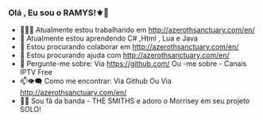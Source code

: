 ### Olá , Eu sou o RAMYS!⚜👋

<!--
**Ramys/Ramys** is a ✨ _special_ ✨ repository because its `README.md` (this file) appears on your GitHub profile.

Here are some ideas to get you started:
<!--START_SECTION:activity-->
- 🔭🐱‍👤 Atualmente estou trabalhando em http://azerothsanctuary.com/en/
- 🌱 Atualmente estou aprendendo C# ,Html , Lua e Java
- 👯 Estou procurando colaborar em http://azerothsanctuary.com/en/
- 🤔 Estou procurando ajuda com http://azerothsanctuary.com/en/
- 💪 Pergunte-me sobre: Via https://github.com/ Ou -me sobre - Canais IPTV Free 
- 📫👁‍🗨 Como me encontrar: Via Github Ou Via http://azerothsanctuary.com/en/
- 🎵🎶 Sou fã da banda - THE SMITHS e adoro o Morrisey em seu projeto SOLO!
<!--END_SECTION:activity-->
